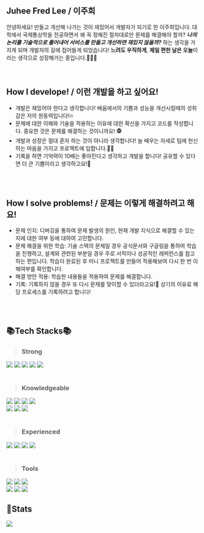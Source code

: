 ## Juhee Fred Lee / 이주희
안녕하세요! 만들고 개선해 나가는 것이 재밌어서 개발자가 되기로 한 이주희입니다.
대학에서 국제통상학을 전공하면서 왜 꼭 정해진 절차대로만 문제를 해결해야 할까? <b><i>나의 논리를 기술적으로 풀어내어 서비스를 만들고 개선하면 재밌지 않을까?</i></b> 하는 생각을 가지게 되며 개발자의 길에 접어들게 되었습니다! <b>느려도 우직하게</b>, <b>제일 편한 날은 오늘</b>이라는 생각으로 성장해가는 중입니다.💪💪💪
<br>
<br>
<br>

## How I develope! / 이런 개발을 하고 싶어요!
<ul>
    <li>개발은 재밌어야 한다고 생각합니다! 배움에서의 기쁨과 성능을 개선시킬때의 성취감은 저의 원동력입니다!🔥</li>
    <li>문제에 대한 이해와 기술을 적용하는 이유에 대한 확신을 가지고 코드를 작성합니다. 중요한 것은 문제를 해결하는 것이니까요! 🕵️</li>
    <li>개발과 성장은 절대 혼자 하는 것이 아니라 생각합니다! 늘 배우는 자세로 팀에 헌신하는 마음을 가지고 프로젝트에 임합니다.🙇‍♂️</li>
    <li>기록을 하면 기억력이 10배는 좋아진다고 생각하고 개발을 합니다! 공유할 수 있다면 더 큰 기쁨이라고 생각하고요!📝</li>
</ul>
<br />
<br />

## How I solve problems! / 문제는 이렇게 해결하려고 해요!
<ul>
    <li>문제 인지: 디버깅을 통하여 문제 발생의 원인, 현재 개발 지식으로 해결할 수 있는지에 대한 여부 등에 대하여 고민합니다.</li>
    <li>문제 해결을 위한 학습: 기술 스택의 문제일 경우 공식문서와 구글링을 통하여 학습을 진행하고, 설계와 관련된 부분일 경우 주로 서적이나 성공적인 레퍼런스를 참고하는 편입니다. 학습이 완료된 후 미니 프로젝트를 만들어 적용해보여 다시 한 번 이해여부를 확인합니다.</li>
    <li>해결 방안 적용: 학습한 내용들을 적용하여 문제를 해결합니다.</li>
    <li>기록: 기록하지 않을 경우 또 다시 문제를 맞이할 수 있더라고요!🤣 상기의 이유료 해당 프로세스를 기록하려고 합니다!</li>
</ul>
<br />
<br />

## :books:Tech Stacks:books:

> ### Strong
<div>
  <img src="https://img.shields.io/badge/Java-6DB33F?style=for-the-badge&logo=Java&logoColor=white">
  <img src="https://img.shields.io/badge/Spring Boot-6DB33F?style=for-the-badge&logo=Spring Boot&logoColor=white"/>
  <img src="https://img.shields.io/badge/JPA-6DB33F?style=for-the-badge&logo=JPA&logoColor=white"/>
  <img src="https://img.shields.io/badge/Oracle-F80000?style=for-the-badge&logo=Oracle&logoColor=white"/>
  <img src="https://img.shields.io/badge/PostgreSQL-4169E1?style=for-the-badge&logo=PostgreSQL&logoColor=white"/><br>
</div>
<br>

> ### Knowledgeable
<div>
  <img src="https://img.shields.io/badge/Spring Security-6DB33F?style=for-the-badge&logo=Spring Security&logoColor=white"/>
  <img src="https://img.shields.io/badge/MyBatis-000000?style=for-the-badge&logo=MyBatis&logoColor=red"/>
  <img src="https://img.shields.io/badge/Redis-DC382D?style=for-the-badge&logo=Redis&logoColor=white"/>
  <img src="https://img.shields.io/badge/Docker-2496ED?style=for-the-badge&logo=Docker&logoColor=white"/><br>
  <img src="https://img.shields.io/badge/Git-F05032?style=for-the-badge&logo=Git&logoColor=white"/>
  <img src="https://img.shields.io/badge/GitHub-181717?style=for-the-badge&logo=GitHub&logoColor=white"/>
  <img src="https://img.shields.io/badge/Iamport-4169E1?style=for-the-badge&logo=Iamport&logoColor=white"/><br>
</div>
<br>

> ### Experienced
<div>
  <img src="https://img.shields.io/badge/Redis-DC382D?style=for-the-badge&logo=Redis&logoColor=white"/>
  <img src="https://img.shields.io/badge/Amazon EC2-FF9900?style=for-the-badge&logo=Amazon EC2&logoColor=white"/>
  <img src="https://img.shields.io/badge/Amazon RDS-527FFF?style=for-the-badge&logo=Amazon RDS&logoColor=white"/>
  <img src="https://img.shields.io/badge/Tracis CI-964b00?style=for-the-badge&logo=Tracis CI/CD&logoColor=yellow"/>
</div>
<br>

> ### Tools
<div>
  <img src="https://img.shields.io/badge/IntelliJ-000000?style=for-the-badge&logo=IntelliJ IDEA&logoColor=white"/>
  <img src="https://img.shields.io/badge/Eclipse IDE-2C2255?style=for-the-badge&logo=Eclipse IDEA&logoColor=white"/>
  <img src="https://img.shields.io/badge/Visual Studio Code-007ACC?style=for-the-badge&logo=Visual Studio Code&logoColor=white"/><br>
  <img src="https://img.shields.io/badge/Postman-FF6C37?style=for-the-badge&logo=Postman&logoColor=white"/>
  <img src="https://img.shields.io/badge/Swagger-85EA2D?style=for-the-badge&logo=Swagger&logoColor=white"/>
  <img src="https://img.shields.io/badge/Notion-000000?style=for-the-badge&logo=Notion&logoColor=white"/><br>
</div>

## 🦾Stats
<div>
  <img src="https://github-readme-stats.vercel.app/api?username=fredlee613&show_icons=true">
<div>
<br />
<br />
<br />
<br />
